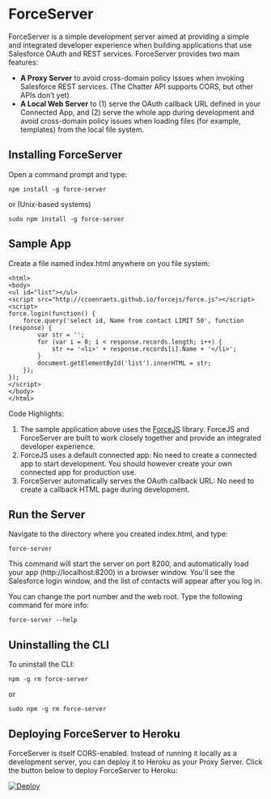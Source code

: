 # ForceServer

ForceServer is a simple development server aimed at providing a simple and integrated developer experience when building applications that use Salesforce OAuth and REST services. ForceServer provides two main features:

- **A Proxy Server** to avoid cross-domain policy issues when invoking Salesforce REST services. (The Chatter API supports CORS, but other APIs don’t yet)
- **A Local Web Server** to (1) serve the OAuth callback URL defined in your Connected App, and (2) serve the whole app during development and avoid cross-domain policy issues when loading files (for example, templates) from the local file system.

## Installing ForceServer

Open a command prompt and type:

```
npm install -g force-server
```

or (Unix-based systems)

```
sudo npm install -g force-server
```

## Sample App

Create a file named index.html anywhere on you file system:

```
<html>
<body>
<ul id="list"></ul>
<script src="http://ccoenraets.github.io/forcejs/force.js"></script>
<script>
force.login(function() {
    force.query('select id, Name from contact LIMIT 50', function (response) {
        var str = '';
        for (var i = 0; i < response.records.length; i++) {
            str += '<li>' + response.records[i].Name + '</li>';
        }
        document.getElementById('list').innerHTML = str;
    });
});
</script>
</body>
</html>
```

Code Highlights:

1. The sample application above uses the <a href="">ForceJS</a> library. ForceJS and ForceServer are built to work closely together and provide an integrated developer experience.
1. ForceJS uses a default connected app: No need to create a connected app to start development. You should however create your own connected app for production use.
1. ForceServer automatically serves the OAuth callback URL: No need to create a callback HTML page during development.


## Run the Server

Navigate to the directory where you created index.html, and type:

```
force-server
``` 
    
This command will start the server on port 8200, and automatically load your app (http://localhost:8200) in a browser window. You'll see the Salesforce login window, and the list of contacts will appear after you log in.

You can change the port number and the web root. Type the following command for more info:

```
force-server --help
```

## Uninstalling the CLI

To uninstall the CLI:
    
```
npm -g rm force-server
```

or 

```
sudo npm -g rm force-server
```

## Deploying ForceServer to Heroku 

ForceServer is itself CORS-enabled. Instead of running it locally as a development server, you can deploy it to Heroku as your Proxy Server. Click the button below to deploy ForceServer to Heroku:

[![Deploy](https://www.herokucdn.com/deploy/button.png)](https://heroku.com/deploy)

